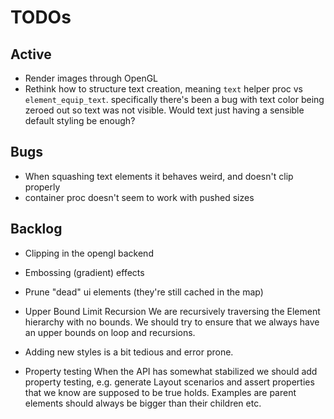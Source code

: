 # TODOs

## Active
* Render images through OpenGL
* Rethink how to structure text creation, meaning `text` helper proc vs `element_equip_text`.
    specifically there's been a bug with text color being zeroed out so text was not visible.
    Would text just having a sensible default styling be enough?

## Bugs
* When squashing text elements it behaves weird, and doesn't clip properly
* container proc doesn't seem to work with pushed sizes

## Backlog
* Clipping in the opengl backend
* Embossing (gradient) effects
* Prune "dead" ui elements (they're still cached in the map)
* Upper Bound Limit Recursion
    We are recursively traversing the Element hierarchy with no bounds. We should try to ensure that we always have an upper bounds on loop 
    and recursions.
* Adding new styles is a bit tedious and error prone.

* Property testing
    When the API has somewhat stabilized we should add property testing, e.g. generate Layout scenarios and assert properties
    that we know are supposed to be true holds. Examples are parent elements should always be bigger than their children etc.

